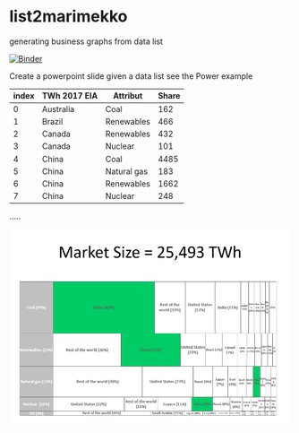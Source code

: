 # list2marimekko
generating business graphs from data list

[![Binder](https://mybinder.org/badge_logo.svg)](https://mybinder.org/v2/gh/gbrault/list2marimekko/master)

Create a powerpoint slide given a data list see the Power example

| index | TWh 2017 EIA | Attribut    | Share |
|-------|--------------|-------------|-------|
| 0     | Australia    | Coal        | 162   |
| 1     | Brazil       | Renewables  | 466   |
| 2     | Canada       | Renewables  | 432   |
| 3     | Canada       | Nuclear     | 101   |
| 4     | China        | Coal        | 4485  |
| 5     | China        | Natural gas | 183   |
| 6     | China        | Renewables  | 1662  |
| 7     | China        | Nuclear     | 248   |
.....

![alttext](Power.png)
